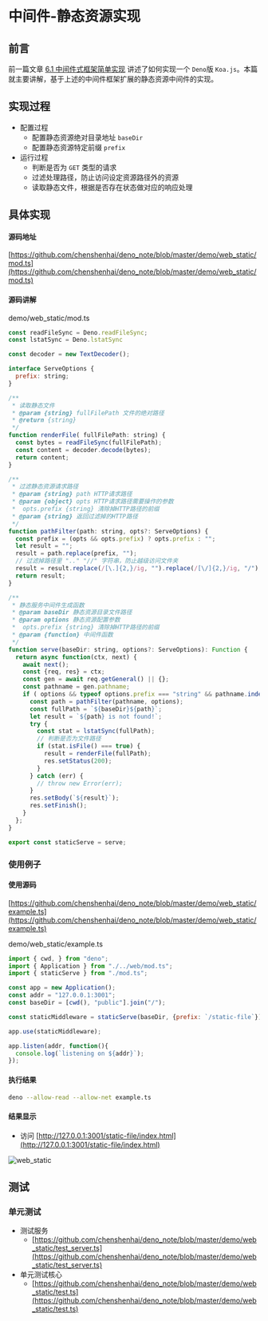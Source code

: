 # 中间件-静态资源实现

## 前言

前一篇文章 [6.1 中间件式框架简单实现](https://github.com/chenshenhai/deno_note/blob/master/note/chapter_06/01.md) 讲述了如何实现一个  `Deno`版 `Koa.js`。本篇就主要讲解，基于上述的中间件框架扩展的静态资源中间件的实现。

## 实现过程

- 配置过程
  - 配置静态资源绝对目录地址 `baseDir`
  - 配置静态资源特定前缀 `prefix`
- 运行过程
  - 判断是否为 `GET` 类型的请求
  - 过滤处理路径，防止访问设定资源路径外的资源
  - 读取静态文件，根据是否存在状态做对应的响应处理

## 具体实现

#### 源码地址

[https://github.com/chenshenhai/deno_note/blob/master/demo/web_static/mod.ts](https://github.com/chenshenhai/deno_note/blob/master/demo/web_static/mod.ts)

#### 源码讲解

demo/web_static/mod.ts

```js
const readFileSync = Deno.readFileSync;
const lstatSync = Deno.lstatSync

const decoder = new TextDecoder();

interface ServeOptions {
  prefix: string;
}

/**
 * 读取静态文件
 * @param {string} fullFilePath 文件的绝对路径
 * @return {string}
 */
function renderFile( fullFilePath: string) {
  const bytes = readFileSync(fullFilePath);
  const content = decoder.decode(bytes);
  return content;
}

/**
 * 过滤静态资源请求路径
 * @param {string} path HTTP请求路径
 * @param {object} opts HTTP请求路径需要操作的参数
 *  opts.prefix {string} 清除掉HTTP路径的前缀
 * @param {string} 返回过滤掉的HTTP路径
 */
function pathFilter(path: string, opts?: ServeOptions) {
  const prefix = (opts && opts.prefix) ? opts.prefix : "";
  let result = "";
  result = path.replace(prefix, "");
  // 过滤掉路径里 ".." "//" 字符串，防止越级访问文件夹
  result = result.replace(/[\.]{2,}/ig, "").replace(/[\/]{2,}/ig, "/");
  return result;
}

/**
 * 静态服务中间件生成函数
 * @param baseDir 静态资源目录文件路径
 * @param options 静态资源配置参数
 *  opts.prefix {string} 清除掉HTTP路径的前缀
 * @param {function} 中间件函数
 */
function serve(baseDir: string, options?: ServeOptions): Function {
  return async function(ctx, next) {
    await next();
    const {req, res} = ctx;
    const gen = await req.getGeneral() || {};
    const pathname = gen.pathname;
    if ( options && typeof options.prefix === "string" && pathname.indexOf(options.prefix) === 0 ) {
      const path = pathFilter(pathname, options);
      const fullPath = `${baseDir}${path}`;
      let result = `${path} is not found!`;
      try {
        const stat = lstatSync(fullPath);
        // 判断是否为文件路径
        if (stat.isFile() === true) {
          result = renderFile(fullPath);
          res.setStatus(200);
        }
      } catch (err) {
        // throw new Error(err);
      }
      res.setBody(`${result}`);
      res.setFinish();
    }
  };
}

export const staticServe = serve;

```

### 使用例子

#### 使用源码

[https://github.com/chenshenhai/deno_note/blob/master/demo/web_static/example.ts](https://github.com/chenshenhai/deno_note/blob/master/demo/web_static/example.ts)

demo/web_static/example.ts

```js
import { cwd, } from "deno";
import { Application } from "./../web/mod.ts";
import { staticServe } from "./mod.ts";

const app = new Application();
const addr = "127.0.0.1:3001";
const baseDir = [cwd(), "public"].join("/");

const staticMiddleware = staticServe(baseDir, {prefix: `/static-file`});

app.use(staticMiddleware);

app.listen(addr, function(){
  console.log(`listening on ${addr}`);
});
```

#### 执行结果

```sh
deno --allow-read --allow-net example.ts 
```

#### 结果显示

- 访问 [http://127.0.0.1:3001/static-file/index.html](http://127.0.0.1:3001/static-file/index.html)

![web_static](https://user-images.githubusercontent.com/8216630/53965401-24022e80-412c-11e9-9d87-2a4b9a2de725.jpg)


## 测试

### 单元测试

- 测试服务
  - [https://github.com/chenshenhai/deno_note/blob/master/demo/web_static/test_server.ts](https://github.com/chenshenhai/deno_note/blob/master/demo/web_static/test_server.ts)
- 单元测试核心
  - [https://github.com/chenshenhai/deno_note/blob/master/demo/web_static/test.ts](https://github.com/chenshenhai/deno_note/blob/master/demo/web_static/test.ts)


